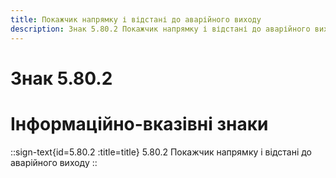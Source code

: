 ```yaml
---
title: Покажчик напрямку і відстані до аварійного виходу
description: Знак 5.80.2 Покажчик напрямку і відстані до аварійного виходу
---
```

# Знак 5.80.2
# Інформаційно-вказівні знаки
::sign-text{id=5.80.2 :title=title}
5.80.2 Покажчик напрямку і відстані до аварійного виходу
::